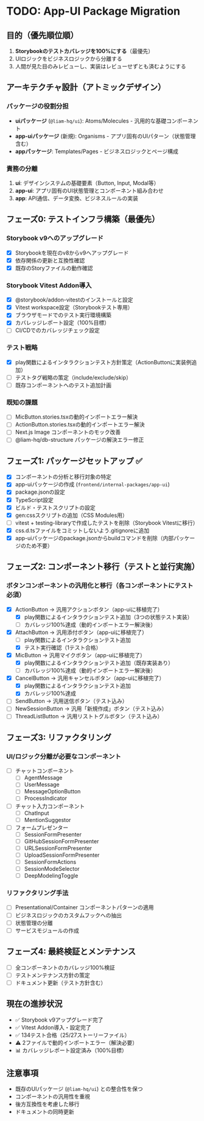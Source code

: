 # TODO: App-UI Package Migration

## 目的（優先順位順）
1. **Storybookのテストカバレッジを100%にする**（最優先）
2. UIロジックをビジネスロジックから分離する
3. 人間が見た目のみレビューし、実装はレビューせずとも済むようにする

## アーキテクチャ設計（アトミックデザイン）

### パッケージの役割分担
- **uiパッケージ** (`@liam-hq/ui`): Atoms/Molecules - 汎用的な基礎コンポーネント
- **app-uiパッケージ** (新規): Organisms - アプリ固有のUIパターン（状態管理含む）
- **appパッケージ**: Templates/Pages - ビジネスロジックとページ構成

### 責務の分離
1. **ui**: デザインシステムの基礎要素（Button, Input, Modal等）
2. **app-ui**: アプリ固有のUI状態管理とコンポーネント組み合わせ
3. **app**: API通信、データ変換、ビジネスルールの実装

## フェーズ0: テストインフラ構築（最優先）

### Storybook v9へのアップグレード
- [x] Storybookを現在のv8からv9へアップグレード
- [x] 依存関係の更新と互換性確認
- [x] 既存のStoryファイルの動作確認

### Storybook Vitest Addon導入
- [x] @storybook/addon-vitestのインストールと設定
- [x] Vitest workspace設定（Storybookテスト専用）
- [x] ブラウザモードでのテスト実行環境構築
- [x] カバレッジレポート設定（100%目標）
- [ ] CI/CDでのカバレッジチェック設定

### テスト戦略
- [x] play関数によるインタラクションテスト方針策定（ActionButtonに実装例追加）
- [ ] テストタグ戦略の策定（include/exclude/skip）
- [ ] 既存コンポーネントへのテスト追加計画

### 既知の課題
- [ ] MicButton.stories.tsxの動的インポートエラー解決
- [ ] ActionButton.stories.tsxの動的インポートエラー解決
- [ ] Next.js Image コンポーネントのモック改善
- [ ] @liam-hq/db-structure パッケージの解決エラー修正

## フェーズ1: パッケージセットアップ ✅
- [x] コンポーネントの分析と移行対象の特定
- [x] app-uiパッケージの作成 (`frontend/internal-packages/app-ui`)
- [x] package.jsonの設定
- [x] TypeScript設定
- [x] ビルド・テストスクリプトの設定
- [x] gen:cssスクリプトの追加（CSS Modules用）
- [ ] vitest + testing-libraryで作成したテストを削除（Storybook Vitestに移行）
- [x] css.d.tsファイルをコミットしないよう.gitignoreに追加
- [x] app-uiパッケージのpackage.jsonからbuildコマンドを削除（内部パッケージのため不要）

## フェーズ2: コンポーネント移行（テストと並行実施）

### ボタンコンポーネントの汎用化と移行（各コンポーネントにテスト必須）
- [x] ActionButton → 汎用アクションボタン（app-uiに移植完了）
  - [x] play関数によるインタラクションテスト追加（3つの状態テスト実装）
  - [ ] カバレッジ100%達成（動的インポートエラー解決後）
- [x] AttachButton → 汎用添付ボタン（app-uiに移植完了）
  - [ ] play関数によるインタラクションテスト追加
  - [x] テスト実行確認（1テスト合格）
- [x] MicButton → 汎用マイクボタン（app-uiに移植完了）
  - [x] play関数によるインタラクションテスト追加（既存実装あり）
  - [ ] カバレッジ100%達成（動的インポートエラー解決後）
- [x] CancelButton → 汎用キャンセルボタン（app-uiに移植完了）
  - [x] play関数によるインタラクションテスト追加
  - [x] カバレッジ100%達成
- [ ] SendButton → 汎用送信ボタン（テスト込み）
- [ ] NewSessionButton → 汎用「新規作成」ボタン（テスト込み）
- [ ] ThreadListButton → 汎用リストトグルボタン（テスト込み）

## フェーズ3: リファクタリング

### UI/ロジック分離が必要なコンポーネント
- [ ] チャットコンポーネント
  - [ ] AgentMessage
  - [ ] UserMessage
  - [ ] MessageOptionButton
  - [ ] ProcessIndicator
- [ ] チャット入力コンポーネント
  - [ ] ChatInput
  - [ ] MentionSuggestor
- [ ] フォームプレゼンター
  - [ ] SessionFormPresenter
  - [ ] GitHubSessionFormPresenter
  - [ ] URLSessionFormPresenter
  - [ ] UploadSessionFormPresenter
  - [ ] SessionFormActions
  - [ ] SessionModeSelector
  - [ ] DeepModelingToggle

### リファクタリング手法
- [ ] Presentational/Container コンポーネントパターンの適用
- [ ] ビジネスロジックのカスタムフックへの抽出
- [ ] 状態管理の分離
- [ ] サービスモジュールの作成

## フェーズ4: 最終検証とメンテナンス
- [ ] 全コンポーネントのカバレッジ100%検証
- [ ] テストメンテナンス方針の策定
- [ ] ドキュメント更新（テスト方針含む）

## 現在の進捗状況
- ✅ Storybook v9アップグレード完了
- ✅ Vitest Addon導入・設定完了
- ✅ 134テスト合格（25/27ストーリーファイル）
- ⚠️  2ファイルで動的インポートエラー（解決必要）
- 📊 カバレッジレポート設定済み（100%目標）

## 注意事項
- 既存のUIパッケージ (`@liam-hq/ui`) との整合性を保つ
- コンポーネントの汎用性を重視
- 後方互換性を考慮した移行
- ドキュメントの同時更新